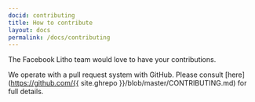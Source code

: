 ```yaml
---
docid: contributing
title: How to contribute
layout: docs
permalink: /docs/contributing
---
```


The Facebook Litho team would love to have your contributions.

We operate with a pull request system with GitHub.  Please consult [here](https://github.com/{{ site.ghrepo }}/blob/master/CONTRIBUTING.md) for full details.
